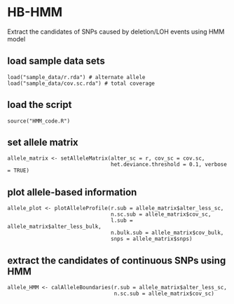 # HB-HMM
Extract the candidates of SNPs caused by deletion/LOH events using HMM model

## load sample data sets
```
load("sample_data/r.rda") # alternate allele
load("sample_data/cov.sc.rda") # total coverage
```

## load the script
```
source("HMM_code.R")
```

## set allele matrix
```
allele_matrix <- setAlleleMatrix(alter_sc = r, cov_sc = cov.sc, 
                                 het.deviance.threshold = 0.1, verbose = TRUE)
```
## plot allele-based information
```
allele_plot <- plotAlleleProfile(r.sub = allele_matrix$alter_less_sc, 
                                 n.sc.sub = allele_matrix$cov_sc, 
                                 l.sub = allele_matrix$alter_less_bulk, 
                                 n.bulk.sub = allele_matrix$cov_bulk, 
                                 snps = allele_matrix$snps)
```

## extract the candidates of continuous SNPs using HMM
```
allele_HMM <- calAlleleBoundaries(r.sub = allele_matrix$alter_less_sc, 
                                  n.sc.sub = allele_matrix$cov_sc)
```

